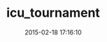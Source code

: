 ---
layout: post
title:  "icu_tournament"
repo:   "sanichi/icu_tournament"
date:   2015-02-18 17:16:10
gemurl: http://github.com/sanichi/icu_tournament
---